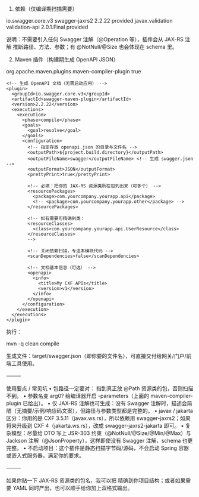 

1) 依赖（仅编译期扫描需要）

<!-- 供扫描 JAX-RS 注解使用（javax 版本，适配 CXF 3.5.x） -->
<dependency>
  <groupId>io.swagger.core.v3</groupId>
  <artifactId>swagger-jaxrs2</artifactId>
  <version>2.2.22</version>
  <scope>provided</scope>
</dependency>

<!--（可选）Bean Validation 约束进文档；Boot 2.7 默认已有 javax.validation -->
<dependency>
  <groupId>javax.validation</groupId>
  <artifactId>validation-api</artifactId>
  <version>2.0.1.Final</version>
  <scope>provided</scope>
</dependency>

说明：不需要引入任何 Swagger 注解（@Operation 等），插件会从 JAX-RS 注解 推断路径、方法、参数；有 @NotNull/@Size 也会体现在 schema 里。

2) Maven 插件（构建期生成 OpenAPI JSON）

<build>
  <plugins>
    <!-- 保留方法参数名，避免文档里出现 arg0/arg1 -->
    <plugin>
      <groupId>org.apache.maven.plugins</groupId>
      <artifactId>maven-compiler-plugin</artifactId>
      <configuration>
        <parameters>true</parameters>
      </configuration>
    </plugin>

    <!-- 生成 OpenAPI 文档（无需启动应用） -->
    <plugin>
      <groupId>io.swagger.core.v3</groupId>
      <artifactId>swagger-maven-plugin</artifactId>
      <version>2.2.22</version>
      <executions>
        <execution>
          <phase>compile</phase>
          <goals>
            <goal>resolve</goal>
          </goals>
          <configuration>
            <!-- 指定存放 openapi.json 的目录与文件名 -->
            <outputPath>${project.build.directory}</outputPath>
            <outputFileName>swagger</outputFileName> <!-- 生成 swagger.json -->
            <outputFormat>JSON</outputFormat>
            <prettyPrint>true</prettyPrint>

            <!-- 必填：把你的 JAX-RS 资源类所在包列出来（可多个） -->
            <resourcePackages>
              <package>com.yourcompany.yourapp.api</package>
              <!-- <package>com.yourcompany.yourapp.other</package> -->
            </resourcePackages>

            <!-- 如有需要可精确到类：
            <resourceClasses>
              <class>com.yourcompany.yourapp.api.UserResource</class>
            </resourceClasses>
            -->

            <!-- 关闭依赖扫描，专注本模块代码 -->
            <scanDependencies>false</scanDependencies>

            <!-- 文档基本信息（可选） -->
            <openapi>
              <info>
                <title>My CXF APIs</title>
                <version>v1</version>
              </info>
            </openapi>
          </configuration>
        </execution>
      </executions>
    </plugin>
  </plugins>
</build>

执行：

mvn -q clean compile

生成文件：target/swagger.json（即你要的文件名），可直接交付给网关/门户/前端工具使用。

⸻

使用要点 / 常见坑
	•	包路径一定要对：<resourcePackages> 指到真正放 @Path 资源类的包，否则扫描不到。
	•	参数名变 arg0? 给编译器开启 -parameters（上面的 maven-compiler-plugin 已给出）。
	•	仅 JAX-RS 注解也可生成：没有 Swagger 注解时，描述会简陋（无摘要/示例/响应码文案），但路径与参数类型都是完整的。
	•	javax / jakarta 区分：你用的是 CXF 3.5.11（javax.ws.rs），所以依赖用 swagger-jaxrs2；如果将来升级到 CXF 4（jakarta.ws.rs），改成 swagger-jaxrs2-jakarta 即可。
	•	复杂模型：尽量给 DTO 写上 JSR-303 约束（@NotNull/@Size/@Min/@Max）与 Jackson 注解（@JsonProperty），这样即使没有 Swagger 注解，schema 也更完整。
	•	不启动项目：这个插件是静态扫描字节码/源码，不会启动 Spring 容器或嵌入式服务器，满足你的要求。

⸻

如果你贴一下 JAX-RS 资源类的包名，我可以把 <resourcePackages> 精确到你项目结构；或者如果需要 YAML 同时产出，也可以顺手给你加上双格式输出。